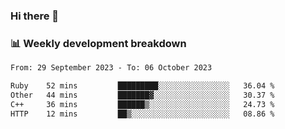 ### Hi there 👋

### 📊 Weekly development breakdown
<!--START_SECTION:waka-->

```txt
From: 29 September 2023 - To: 06 October 2023

Ruby    52 mins         █████████░░░░░░░░░░░░░░░░   36.04 %
Other   44 mins         ███████▓░░░░░░░░░░░░░░░░░   30.37 %
C++     36 mins         ██████▒░░░░░░░░░░░░░░░░░░   24.73 %
HTTP    12 mins         ██▒░░░░░░░░░░░░░░░░░░░░░░   08.86 %
```

<!--END_SECTION:waka-->
